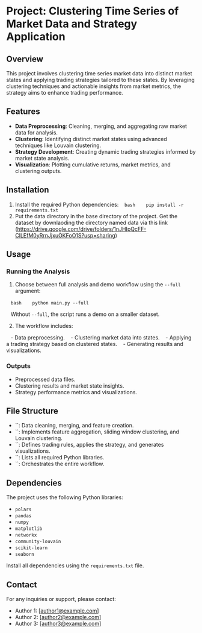 # Project: Clustering Time Series of Market Data and Strategy Application

## Overview

This project involves clustering time series market data into distinct market states and applying trading strategies tailored to these states. By leveraging clustering techniques and actionable insights from market metrics, the strategy aims to enhance trading performance.

## Features

- **Data Preprocessing**: Cleaning, merging, and aggregating raw market data for analysis.
- **Clustering**: Identifying distinct market states using advanced techniques like Louvain clustering.
- **Strategy Development**: Creating dynamic trading strategies informed by market state analysis.
- **Visualization**: Plotting cumulative returns, market metrics, and clustering outputs.

## Installation

1. Install the required Python dependencies:
   ```bash
   pip install -r requirements.txt
   ```
2. Put the data directory in the base directory of the project.
   Get the dataset by downlaoding the directory named data via this link (https://drive.google.com/drive/folders/1nJHIpQcFF-ClLEfM0yRrnJjxuOKFoO1S?usp=sharing)

## Usage

### Running the Analysis

1. Choose between full analysis and demo workflow using the `--full` argument:

   ```bash
   python main.py --full
   ```

   Without `--full`, the script runs a demo on a smaller dataset.

2. The workflow includes:

   - Data preprocessing.
   - Clustering market data into states.
   - Applying a trading strategy based on clustered states.
   - Generating results and visualizations.

### Outputs

- Preprocessed data files.
- Clustering results and market state insights.
- Strategy performance metrics and visualizations.

## File Structure

- \`\`: Data cleaning, merging, and feature creation.
- \`\`: Implements feature aggregation, sliding window clustering, and Louvain clustering.
- \`\`: Defines trading rules, applies the strategy, and generates visualizations.
- \`\`: Lists all required Python libraries.
- \`\`: Orchestrates the entire workflow.

## Dependencies

The project uses the following Python libraries:

- `polars`
- `pandas`
- `numpy`
- `matplotlib`
- `networkx`
- `community-louvain`
- `scikit-learn`
- `seaborn`

Install all dependencies using the `requirements.txt` file.

## Contact

For any inquiries or support, please contact:

- Author 1: [[author1@example.com](mailto\:author1@example.com)]
- Author 2: [[author2@example.com](mailto\:author2@example.com)]
- Author 3: [[author3@example.com](mailto\:author3@example.com)]